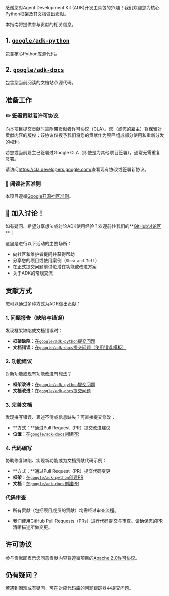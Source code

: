 感谢您对Agent Development Kit (ADK)开发工具包的兴趣！我们欢迎您为核心Python框架及其文档做出贡献。

本指南将提供参与贡献的相关信息。

## 1. [`google/adk-python`](https://github.com/google/adk-python)

包含核心Python库源代码。

## 2. [`google/adk-docs`](https://github.com/google/adk-docs)

包含您当前阅读的文档站点源代码。

## 准备工作

### ✏️ 签署贡献者许可协议

向本项目提交贡献时需附带[贡献者许可协议](https://cla.developers.google.com/about)（CLA）。您（或您的雇主）将保留对贡献内容的版权；该协议仅授予我们将您的贡献作为项目组成部分使用和重新分发的权利。

若您或当前雇主已签署过Google CLA（即使是为其他项目签署），通常无需重复签署。

请访问<https://cla.developers.google.com/>查看现有协议或签署新协议。

### 📜 阅读社区准则

本项目遵循[Google开源社区准则](https://opensource.google/conduct/)。

## 💬 加入讨论！

如有疑问、希望分享想法或讨论ADK使用经验？欢迎前往我们的**[GitHub讨论区](https://github.com/google/adk-python/discussions)**！

这里是进行以下活动的主要场所：

*   向社区和维护者提问并获得帮助
*   分享您的项目或使用案例（`Show and Tell`）
*   在正式提交问题前讨论潜在功能或改进方案
*   关于ADK的常规交流

## 贡献方式

您可以通过多种方式为ADK做出贡献：

### 1. 问题报告（缺陷与错误）

发现框架缺陷或文档错误时：

*   **框架缺陷：**[在`google/adk-python`提交问题](https://github.com/google/adk-python/issues/new)
*   **文档错误：**[在`google/adk-docs`提交问题（使用错误模板）](https://github.com/google/adk-docs/issues/new?template=bug_report.md)

### 2. 功能建议

对新功能或现有功能改进有想法？

*   **框架改进：**[在`google/adk-python`提交问题](https://github.com/google/adk-python/issues/new)
*   **文档改进：**[在`google/adk-docs`提交问题](https://github.com/google/adk-docs/issues/new)

### 3. 完善文档

发现拼写错误、表述不清或信息缺失？可直接提交修改：

*   **方式：**通过Pull Request（PR）提交改进建议
*   **位置：**[在`google/adk-docs`创建PR](https://github.com/google/adk-docs/pulls)

### 4. 代码编写

协助修复缺陷、实现新功能或为文档贡献代码示例：

*   **方式：**通过Pull Request（PR）提交代码变更
*   **框架：**[在`google/adk-python`创建PR](https://github.com/google/adk-python/pulls)
*   **文档：**[在`google/adk-docs`创建PR](https://github.com/google/adk-docs/pulls)

### 代码审查
    
* 所有贡献（包括项目成员的贡献）均需经过审查流程。

* 我们使用GitHub Pull Requests（PRs）进行代码提交与审查。请确保您的PR清晰描述所做变更。

## 许可协议
参与贡献即表示您同意贡献内容将遵循项目的[Apache 2.0许可协议](https://github.com/google/adk-docs/blob/main/LICENSE)。

## 仍有疑问？
若遇到困难或有疑问，可在对应代码库的问题跟踪器中提交问题。